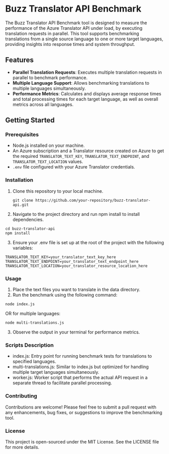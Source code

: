 # Buzz Translator API Benchmark

The Buzz Translator API Benchmark tool is designed to measure the performance of the Azure Translator API under load, by executing translation requests in parallel. This tool supports benchmarking translations from a single source language to one or more target languages, providing insights into response times and system throughput.

## Features

- **Parallel Translation Requests**: Executes multiple translation requests in parallel to benchmark performance.
- **Multiple Language Support**: Allows benchmarking translations to multiple languages simultaneously.
- **Performance Metrics**: Calculates and displays average response times and total processing times for each target language, as well as overall metrics across all languages.

## Getting Started

### Prerequisites

- Node.js installed on your machine.
- An Azure subscription and a Translator resource created on Azure to get the required `TRANSLATOR_TEXT_KEY`, `TRANSLATOR_TEXT_ENDPOINT`, and `TRANSLATOR_TEXT_LOCATION` values.
- `.env` file configured with your Azure Translator credentials.

### Installation

1. Clone this repository to your local machine.
   ```
   git clone https://github.com/your-repository/buzz-translator-api.git
   ```
2. Navigate to the project directory and run npm install to install dependencies.
  ```
  cd buzz-translator-api
  npm install
  ```
3. Ensure your .env file is set up at the root of the project with the following variables:
  ```
  TRANSLATOR_TEXT_KEY=your_translator_text_key_here
  TRANSLATOR_TEXT_ENDPOINT=your_translator_text_endpoint_here
  TRANSLATOR_TEXT_LOCATION=your_translator_resource_location_here
  ```

### Usage

1. Place the text files you want to translate in the data directory.
2. Run the benchmark using the following command:
  ```
  node index.js
  ```
  OR for multiple languages:
  ```
  node multi-translations.js
  ```
3. Observe the output in your terminal for performance metrics.

### Scripts Description

- index.js: Entry point for running benchmark tests for translations to specified languages.
- multi-translations.js: Similar to index.js but optimized for handling multiple target languages simultaneously.
- worker.js: Worker script that performs the actual API request in a separate thread to facilitate parallel processing.

### Contributing
Contributions are welcome! Please feel free to submit a pull request with any enhancements, bug fixes, or suggestions to improve the benchmarking tool.

### License
This project is open-sourced under the MIT License. See the LICENSE file for more details.



